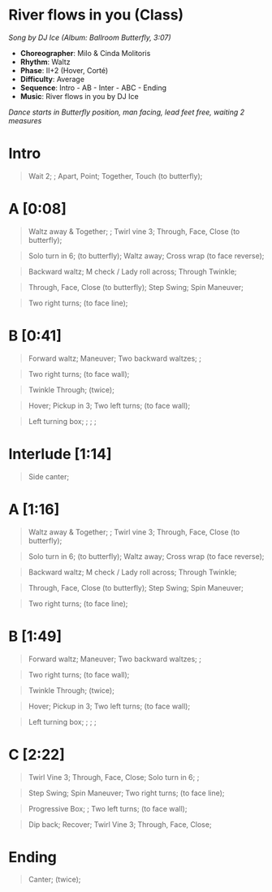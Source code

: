 # River flows in you (Class)
*Song by DJ Ice (Album: Ballroom Butterfly, 3:07)*

* **Choreographer**: Milo & Cinda Molitoris
* **Rhythm**: Waltz
* **Phase**: II+2 (Hover, Corté)
* **Difficulty**: Average
* **Sequence**: Intro - AB - Inter - ABC - Ending
* **Music**: River flows in you by DJ Ice

*Dance starts in Butterfly position, man facing, lead feet free, waiting 2 measures*

# Intro

> Wait 2; ; Apart, Point; Together, Touch (to butterfly);

# A [0:08]

> Waltz away & Together; ; Twirl vine 3; Through, Face, Close (to butterfly);

> Solo turn in 6; (to butterfly); Waltz away; Cross wrap (to face reverse);

> Backward waltz; M check / Lady roll across; Through Twinkle;

> Through, Face, Close (to butterfly); Step Swing; Spin Maneuver;

> Two right turns; (to face line);

# B [0:41]

> Forward waltz; Maneuver; Two backward waltzes; ;

> Two right turns; (to face wall);

> Twinkle Through; (twice);

> Hover;  Pickup in 3; Two left turns; (to face wall);

> Left turning box; ; ; ;

# Interlude [1:14]

> Side canter;

# A [1:16]

> Waltz away & Together; ; Twirl vine 3; Through, Face, Close (to butterfly);

> Solo turn in 6; (to butterfly); Waltz away; Cross wrap (to face reverse);

> Backward waltz; M check / Lady roll across; Through Twinkle;

> Through, Face, Close (to butterfly); Step Swing; Spin Maneuver;

> Two right turns; (to face line);

# B [1:49]

> Forward waltz; Maneuver; Two backward waltzes; ;

> Two right turns; (to face wall);

> Twinkle Through; (twice);

> Hover;  Pickup in 3; Two left turns; (to face wall);

> Left turning box; ; ; ;


# C [2:22]

> Twirl Vine 3; Through, Face, Close; Solo turn in 6; ;

> Step Swing; Spin Maneuver; Two right turns; (to face line);

> Progressive Box; ; Two left turns; (to face wall);

> Dip back; Recover; Twirl Vine 3; Through, Face, Close;

# Ending

> Canter; (twice);

<meta name="x:audio-file" content="d/DJ Ice/DJ Ice - River Flows In You (SW 29).mp3">